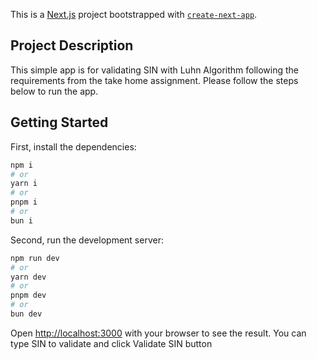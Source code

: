 This is a [Next.js](https://nextjs.org) project bootstrapped with [`create-next-app`](https://nextjs.org/docs/app/api-reference/cli/create-next-app).

## Project Description

This simple app is for validating SIN with Luhn Algorithm following the requirements from the take home assignment. Please follow the steps below to run the app.

## Getting Started

First, install the dependencies: 

```bash
npm i
# or
yarn i
# or
pnpm i
# or
bun i
```

Second, run the development server:

```bash
npm run dev
# or
yarn dev
# or
pnpm dev
# or
bun dev
```

Open [http://localhost:3000](http://localhost:3000) with your browser to see the result.
You can type SIN to validate and click Validate SIN button